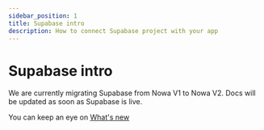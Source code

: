 ```yaml
---
sidebar_position: 1
title: Supabase intro
description: How to connect Supabase project with your app 
---
```


# Supabase intro

We are currently migrating Supabase from Nowa V1 to Nowa V2. Docs will be updated as soon as Supabase is live.

You can keep an eye on [What's new](../../whats_new.md)